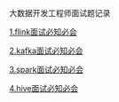 大数据开发工程师面试题记录

[1.flink面试必知必会](https://github.com/zhwangke/bigdata/blob/master/flink/%E9%9D%A2%E8%AF%95%E5%BF%85%E7%9F%A5%E5%BF%85%E4%BC%9A%E6%80%BB%E7%BB%93.md)

[2.kafka面试必知必会](https://github.com/zhwangke/bigdata/blob/master/kafka/%E9%9D%A2%E8%AF%95%E5%BF%85%E7%9F%A5%E5%BF%85%E4%BC%9A%E6%80%BB%E7%BB%93.md)

[3.spark面试必知必会](https://github.com/zhwangke/bigdata/blob/master/spark/%E9%9D%A2%E8%AF%95%E5%BF%85%E7%9F%A5%E5%BF%85%E4%BC%9A%E6%80%BB%E7%BB%93.md)

[4.hive面试必知必会](https://github.com/zhwangke/bigdata/blob/master/hive/%E9%9D%A2%E8%AF%95%E5%BF%85%E7%9F%A5%E5%BF%85%E4%BC%9A%E6%80%BB%E7%BB%93.md)
